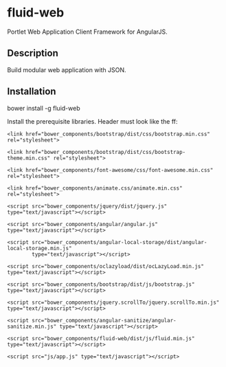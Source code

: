 # fluid-web
Portlet Web Application Client Framework for AngularJS.

## Description
Build modular web application with JSON.

## Installation

bower install -g fluid-web

Install the prerequisite libraries. Header must look like the ff:

<link href="bower_components/fluid-web/dist/css/fluid.min.css" rel="stylesheet">

    <link href="bower_components/bootstrap/dist/css/bootstrap.min.css" rel="stylesheet">

    <link href="bower_components/bootstrap/dist/css/bootstrap-theme.min.css" rel="stylesheet">

    <link href="bower_components/font-awesome/css/font-awesome.min.css" rel="stylesheet">

    <link href="bower_components/animate.css/animate.min.css" rel="stylesheet">

    <script src="bower_components/jquery/dist/jquery.js" type="text/javascript"></script>

    <script src="bower_components/angular/angular.js" type="text/javascript"></script>

    <script src="bower_components/angular-local-storage/dist/angular-local-storage.min.js"
            type="text/javascript"></script>
            
    <script src="bower_components/oclazyload/dist/ocLazyLoad.min.js" type="text/javascript"></script>

    <script src="bower_components/bootstrap/dist/js/bootstrap.js" type="text/javascript"></script>

    <script src="bower_components/jquery.scrollTo/jquery.scrollTo.min.js" type="text/javascript"></script>

    <script src="bower_components/angular-sanitize/angular-sanitize.min.js" type="text/javascript"></script>

    <script src="bower_components/fluid-web/dist/js/fluid.min.js" type="text/javascript"></script>

    <script src="js/app.js" type="text/javascript"></script>
